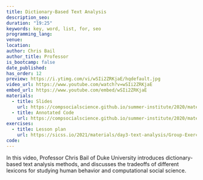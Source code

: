 ```yaml
---
title: Dictionary-Based Text Analysis
description_seo:
duration: "19:25"
keywords: key, word, list, for, seo
programming_lang:
venue:
location:
author: Chris Bail
author_title: Professor
is_bootcamp: false
date_published:
has_order: 12
preview: https://i.ytimg.com/vi/wSIi2ZRKjaE/hqdefault.jpg
video_url: https://www.youtube.com/watch?v=wSIi2ZRKjaE
embed_url: https://www.youtube.com/embed/wSIi2ZRKjaE
materials:
  - title: Slides
    url: https://compsocialscience.github.io/summer-institute/2020/materials/day3-text-analysis/dictionary-methods/Rpres/Dictionary_Based_Analysis.html
  - title: Annotated Code
    url: https://compsocialscience.github.io/summer-institute/2020/materials/day3-text-analysis/dictionary-methods/rmarkdown/Dictionary-Based_Text_Analysis.html
exercises:
  - title: Lesson plan
    url: https://sicss.io/2021/materials/day3-text-analysis/Group-Exercise-Day-3.html
code:
---
```


In this video, Professor Chris Bail of Duke University introduces dictionary-based text analysis methods, and discusses the tradeoffs of different lexicons for studying human behavior and computational social science.
